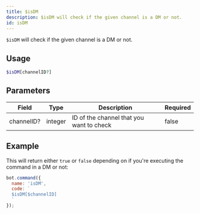 ```yaml
---
title: $isDM 
description: $isDM will check if the given channel is a DM or not.
id: isDM
---
```


`$isDM` will check if the given channel is a DM or not.

## Usage

```php
$isDM[channelID?]
```

## Parameters 


| Field      | Type    | Description                              | Required |
| ---------- | ------- | ---------------------------------------- | -------- |
| channelID? | integer | ID of the channel that you want to check | false       |


## Example

This will return either `true` or `false` depending on if you're executing the command in a DM or not:

```javascript
bot.command({
  name: 'isDM',
  code: `
  $isDM[$channelID]
  `
});
```